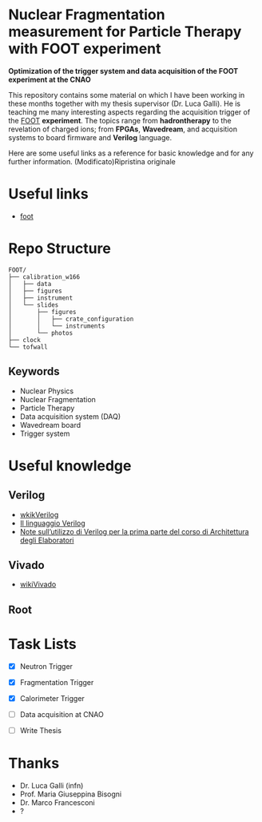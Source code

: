 # Nuclear Fragmentation measurement for Particle Therapy with FOOT experiment

**Optimization of the trigger system and data acquisition of the FOOT experiment at the CNAO**

This repository contains some material on which I have been working in these months together with my thesis supervisor (Dr. Luca Galli). He is teaching me many interesting aspects regarding the acquisition trigger of the [FOOT]((https://web.infn.it/foot/)) **experiment**. The topics range from **hadrontherapy** to the revelation of charged ions; from **FPGAs**, **Wavedream**, and acquisition systems to board firmware and **Verilog** language.

Here are some useful links as a reference for basic knowledge and for any further information. (Modificato)Ripristina originale

# Useful links
- [foot](https://web.infn.it/foot/)

# Repo Structure
```
FOOT/
├── calibration_w166
│   ├── data
│   ├── figures
│   ├── instrument
│   └── slides
│       ├── figures
│       │   ├── crate_configuration
│       │   └── instruments
│       └── photos
├── clock
└── tofwall

```

## Keywords
- Nuclear Physics
- Nuclear Fragmentation
- Particle Therapy
- Data acquisition system (DAQ)
- Wavedream board
- Trigger system

# Useful knowledge

## Verilog
- [wkikVerilog](https://it.wikipedia.org/wiki/Verilog)
- [Il linguaggio Verilog](https://www.ge.infn.it/~musico/CourseStuff/VerilogSlides.pdf)
-  [Note sull’utilizzo di Verilog per la prima parte del corso di Architettura degli Elaboratori](http://didawiki.di.unipi.it/lib/exe/fetch.php/informatica/ae/verilog2.pdf)

## Vivado
- [wikiVivado](https://en.wikipedia.org/wiki/Xilinx_Vivado)

## Root

# Task Lists
- [x] Neutron Trigger
- [x] Fragmentation Trigger
- [x] Calorimeter Trigger
- [ ] Data acquisition at CNAO
- [ ] Write Thesis 


# Thanks
- Dr. Luca Galli (infn)
- Prof. Maria Giuseppina Bisogni
- Dr. Marco Francesconi
- ?
